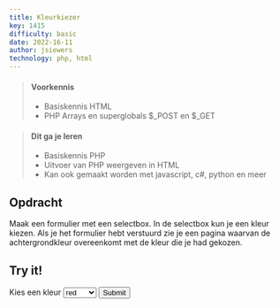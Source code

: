 ```yaml
---
title: Kleurkiezer
key: 1415
difficulty: basic
date: 2022-16-11
author: jsiewers
technology: php, html
---
```





> #### Voorkennis
> * Basiskennis HTML
> * PHP Arrays en superglobals $_POST en $_GET

> #### Dit ga je leren
> * Basiskennis PHP
> * Uitvoer van PHP weergeven in HTML
> * Kan ook gemaakt worden met javascript, c#, python en meer

## Opdracht
Maak een formulier met een selectbox. In de selectbox kun je een kleur kiezen. Als je het formulier hebt verstuurd zie je een pagina waarvan de achtergrondkleur overeenkomt met de kleur die je had gekozen.

## Try it!
<div class="html">
    <form action="https://static.edutorial.nl/php/color_background.php" method="post">
        <label for="kleur">Kies een kleur</label>
        <select name="kleur">
            <option>red</option>
            <option>blue</option>
            <option>yellow</option>
            <option>pink</option>
        </select>
        <input type="submit">
    </form>
</div>

